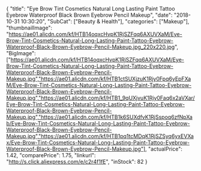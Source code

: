 {
	"title": "Eye Brow Tint Cosmetics Natural Long Lasting Paint Tattoo Eyebrow Waterproof Black Brown Eyebrow Pencil Makeup",
	"date": "2018-10-31 10:30:20",
	"SubCat": ["Beauty & Health"],
	"categories": ["Makeup"],
	"thumbnailImage": "https://ae01.alicdn.com/kf/HTB14oqxcHvpK1RjSZFqq6AXUVXaM/Eye-Brow-Tint-Cosmetics-Natural-Long-Lasting-Paint-Tattoo-Eyebrow-Waterproof-Black-Brown-Eyebrow-Pencil-Makeup.jpg_220x220.jpg",
	"BigImage": ["https://ae01.alicdn.com/kf/HTB14oqxcHvpK1RjSZFqq6AXUVXaM/Eye-Brow-Tint-Cosmetics-Natural-Long-Lasting-Paint-Tattoo-Eyebrow-Waterproof-Black-Brown-Eyebrow-Pencil-Makeup.jpg","https://ae01.alicdn.com/kf/HTB1ctSUXjzuK1Rjy0Fpq6yEpFXaM/Eye-Brow-Tint-Cosmetics-Natural-Long-Lasting-Paint-Tattoo-Eyebrow-Waterproof-Black-Brown-Eyebrow-Pencil-Makeup.jpg","https://ae01.alicdn.com/kf/HTB1_9qUXjvuK1Rjy0Faq6x2aVXar/Eye-Brow-Tint-Cosmetics-Natural-Long-Lasting-Paint-Tattoo-Eyebrow-Waterproof-Black-Brown-Eyebrow-Pencil-Makeup.jpg","https://ae01.alicdn.com/kf/HTB1k6SUXdfvK1RjSspoq6zfNpXab/Eye-Brow-Tint-Cosmetics-Natural-Long-Lasting-Paint-Tattoo-Eyebrow-Waterproof-Black-Brown-Eyebrow-Pencil-Makeup.jpg","https://ae01.alicdn.com/kf/HTB1pq1tcMDqK1RjSZSyq6yxEVXax/Eye-Brow-Tint-Cosmetics-Natural-Long-Lasting-Paint-Tattoo-Eyebrow-Waterproof-Black-Brown-Eyebrow-Pencil-Makeup.jpg"],
	"actualPrice": 1.42,
	"comparePrice": 1.75,
	"linkurl": "http://s.click.aliexpress.com/e/c2r4f1fE",
	"inStock": 82
}

